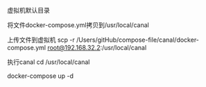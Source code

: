 虚拟机默认目录

将文件docker-compose.yml拷贝到/usr/local/canal

上传文件到虚拟机
scp -r /Users/gitHub/compose-file/canal/docker-compose.yml root@192.168.32.2:/usr/local/canal

执行canal
cd /usr/local/canal

docker-compose up -d

